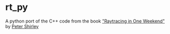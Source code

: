 # rt_py

A python port of the C++ code from the book ["Raytracing in One Weekend"](https://raytracing.github.io/books/RayTracingInOneWeekend.html) by [Peter Shirley](https://github.com/petershirley)
